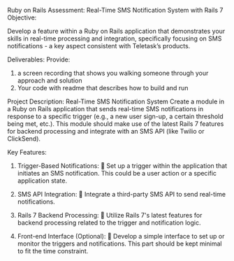 Ruby on Rails Assessment: Real-Time SMS Notification System with Rails 7
Objective:

Develop a feature within a Ruby on Rails application that demonstrates your skills in real-time
processing and integration, specifically focusing on SMS notifications - a key aspect consistent
with Teletask’s products.

Deliverables:
Provide:
1. a screen recording that shows you walking someone through your approach and solution
2. Your code with readme that describes how to build and run

Project Description:
Real-Time SMS Notification System
Create a module in a Ruby on Rails application that sends real-time SMS notifications in
response to a specific trigger (e.g., a new user sign-up, a certain threshold being met, etc.). This
module should make use of the latest Rails 7 features for backend processing and integrate
with an SMS API (like Twilio or ClickSend).

Key Features:
1. Trigger-Based Notifications:
 Set up a trigger within the application that initiates an SMS notification. This
could be a user action or a specific application state.

2. SMS API Integration:
 Integrate a third-party SMS API to send real-time notifications.
3. Rails 7 Backend Processing:
 Utilize Rails 7's latest features for backend processing related to the trigger and
notification logic.
4. Front-end Interface (Optional):
 Develop a simple interface to set up or monitor the triggers and notifications.
This part should be kept minimal to fit the time constraint.